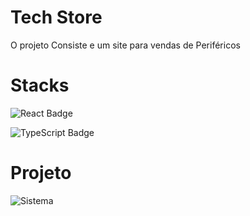 <h1>Tech Store</h1>
<p>O projeto Consiste e um site para vendas de Periféricos</p>




<h1>Stacks</h1>
<p>
  <img src="https://img.shields.io/badge/React-20232A?style=for-the-badge&logo=react&logoColor=61DAFB" alt="React Badge" />
</p>
<p>
  <img src="https://img.shields.io/badge/css-007ACC?style=for-the-badge&logo=csst&logoColor=white" alt="TypeScript Badge" />
</p>

<h1>Projeto</h1>

![Sistema](https://github.com/user-attachments/assets/82c657f9-1837-4056-b662-42d0a611b198)
